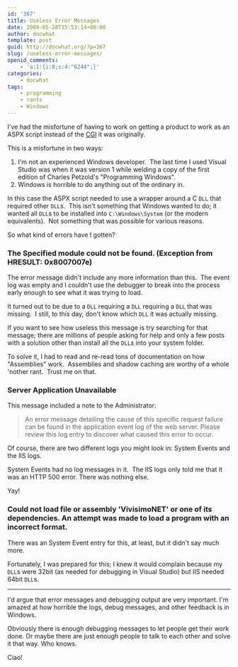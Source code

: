 ```yaml
---
id: '367'
title: Useless Error Messages
date: 2009-05-28T15:53:14+00:00
author: docwhat
template: post
guid: http://docwhat.org/?p=367
slug: /useless-error-messages/
openid_comments:
    - 'a:1:{i:0;s:4:"6244";}'
categories:
    - docwhat
tags:
    - programming
    - rants
    - Windows
---
```


I've had the misfortune of having to work on getting a product to work as an
ASPX script instead of the
[CGI](https://en.wikipedia.org/wiki/Common_Gateway_Interface<Paste>) it was
originally.

This is a misfortune in two ways:

1.  I'm not an experienced Windows developer.  The last time I used Visual
    Studio was when it was version 1 while welding a copy of the first edition
    of Charles Petzold's "Programming Windows".
2.  Windows is horrible to do anything out of the ordinary in.

<!-- more -->

In this case the ASPX script needed to use a wrapper around a C `DLL` that
required other `DLL`s.  This isn't something that Windows wanted to do; it
wanted all `DLL`s to be installed into `C:\Windows\System` (or the modern
equivalents).  Not something that was possible for various reasons.

So what kind of errors have I gotten?

### The Specified module could not be found. (Exception from HRESULT: 0x8007007e)

The error message didn't include any more information than this.  The event
log was empty and I couldn't use the debugger to break into the process early
enough to see what it was trying to load.

It turned out to be due to a `DLL` requiring a `DLL` requiring a `DLL` that
was missing.  I still, to this day, don't know which `DLL` it was actually
missing.

If you want to see how useless this message is try searching for that message;
there are millions of people asking for help and only a few posts with a
solution other than install all the `DLL`s into your system folder.

To solve it, I had to read and re-read tons of documentation on how
"Assemblies" work.  Assemblies and shadow caching are worthy of a whole
'nother rant.  Trust me on that.

### Server Application Unavailable

This message included a note to the Administrator:

> An error message detailing the cause of this specific request failure can be
> found in the application event log of the web server. Please review this log
> entry to discover what caused this error to occur.

Of course, there are two different logs you might look in: System Events and
the IIS logs.

System Events had no log messages in it.  The IIS logs only told me that it
was an HTTP 500 error. There was nothing else.

Yay!

### Could not load file or assembly 'VivisimoNET' or one of its dependencies. An attempt was made to load a program with an incorrect format.

There was an System Event entry for this, at least, but it didn't say much
more.

Fortunately, I was prepared for this; I knew it would complain because my
`DLL`s were 32bit (as needed for debugging in Visual Studio) but IIS needed
64bit `DLL`s.

---

I'd argue that error messages and debugging output are very important. I'm
amazed at how horrible the logs, debug messages, and other feedback is in
Windows.

Obviously there is enough debugging messages to let people get their work
done. Or maybe there are just enough people to talk to each other and solve it
that way. Who knows.

Ciao!
